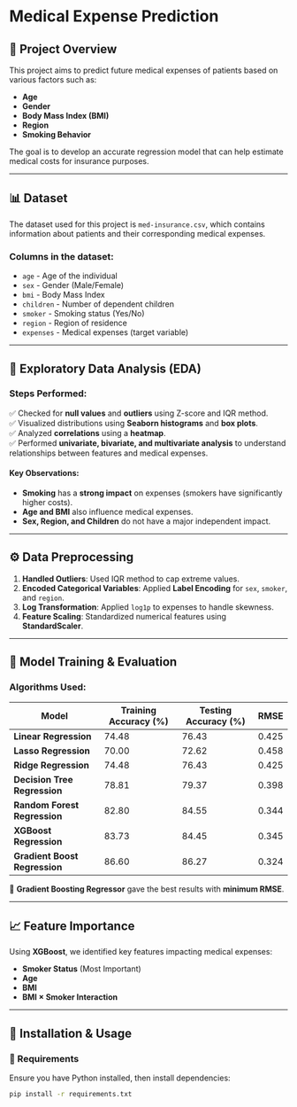 # Medical Expense Prediction

## 📌 Project Overview
This project aims to predict future medical expenses of patients based on various factors such as:

- **Age**
- **Gender**
- **Body Mass Index (BMI)**
- **Region**
- **Smoking Behavior**

The goal is to develop an accurate regression model that can help estimate medical costs for insurance purposes.

---

## 📊 Dataset
The dataset used for this project is `med-insurance.csv`, which contains information about patients and their corresponding medical expenses.

### **Columns in the dataset:**
- `age` - Age of the individual
- `sex` - Gender (Male/Female)
- `bmi` - Body Mass Index
- `children` - Number of dependent children
- `smoker` - Smoking status (Yes/No)
- `region` - Region of residence
- `expenses` - Medical expenses (target variable)

---

## 🔎 Exploratory Data Analysis (EDA)
### **Steps Performed:**
✅ Checked for **null values** and **outliers** using Z-score and IQR method.  
✅ Visualized distributions using **Seaborn histograms** and **box plots**.  
✅ Analyzed **correlations** using a **heatmap**.  
✅ Performed **univariate, bivariate, and multivariate analysis** to understand relationships between features and medical expenses.

#### **Key Observations:**
- **Smoking** has a **strong impact** on expenses (smokers have significantly higher costs).
- **Age and BMI** also influence medical expenses.
- **Sex, Region, and Children** do not have a major independent impact.

---

## ⚙️ Data Preprocessing

1. **Handled Outliers**: Used IQR method to cap extreme values.
2. **Encoded Categorical Variables**: Applied **Label Encoding** for `sex`, `smoker`, and `region`.
3. **Log Transformation**: Applied `log1p` to expenses to handle skewness.
4. **Feature Scaling**: Standardized numerical features using **StandardScaler**.

---

## 🚀 Model Training & Evaluation
### **Algorithms Used:**
| Model                        | Training Accuracy (%) | Testing Accuracy (%) | RMSE  |
|------------------------------|----------------------|----------------------|--------|
| **Linear Regression**        | 74.48               | 76.43               | 0.425  |
| **Lasso Regression**         | 70.00               | 72.62               | 0.458  |
| **Ridge Regression**         | 74.48               | 76.43               | 0.425  |
| **Decision Tree Regression** | 78.81               | 79.37               | 0.398  |
| **Random Forest Regression** | 82.80               | 84.55               | 0.344  |
| **XGBoost Regression**       | 83.73               | 84.45               | 0.345  |
| **Gradient Boost Regression**| 86.60               | 86.27               | 0.324  |

📌 **Gradient Boosting Regressor** gave the best results with **minimum RMSE**.

---

## 📈 Feature Importance
Using **XGBoost**, we identified key features impacting medical expenses:

- **Smoker Status** (Most Important)
- **Age**
- **BMI**
- **BMI × Smoker Interaction**

---

## 📌 Installation & Usage
### **🔧 Requirements**
Ensure you have Python installed, then install dependencies:
```bash
pip install -r requirements.txt
